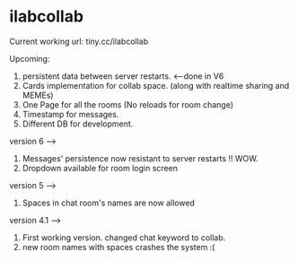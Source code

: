 # ilabcollab
Current working url: tiny.cc/ilabcollab


Upcoming:
1. persistent data between server restarts. <--done in V6
2. Cards implementation for collab space. (along with realtime sharing and MEMEs)
3. One Page for all the rooms (No reloads for room change)
4. Timestamp for messages.
5. Different DB for development.

version 6 -->
1. Messages' persistence now resistant to server restarts !! WOW.
2. Dropdown available for room login screen

version 5 -->
1. Spaces in chat room's names are now allowed

version 4.1 -->
1. First working version. changed chat keyword to collab.
2. new room names with spaces crashes the system :(